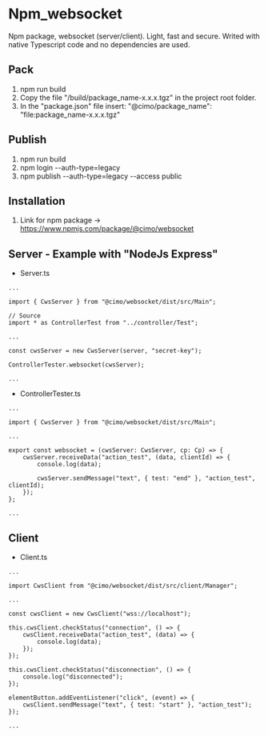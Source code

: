 # Npm_websocket

Npm package, websocket (server/client). Light, fast and secure.
Writed with native Typescript code and no dependencies are used.

## Pack

1. npm run build
2. Copy the file "/build/package_name-x.x.x.tgz" in the project root folder.
3. In the "package.json" file insert: "@cimo/package_name": "file:package_name-x.x.x.tgz"

## Publish

1. npm run build
2. npm login --auth-type=legacy
3. npm publish --auth-type=legacy --access public

## Installation

1. Link for npm package -> https://www.npmjs.com/package/@cimo/websocket

## Server - Example with "NodeJs Express"

-   Server.ts

```
...

import { CwsServer } from "@cimo/websocket/dist/src/Main";

// Source
import * as ControllerTest from "../controller/Test";

...

const cwsServer = new CwsServer(server, "secret-key");

ControllerTester.websocket(cwsServer);

...
```

-   ControllerTester.ts

```
...

import { CwsServer } from "@cimo/websocket/dist/src/Main";

...

export const websocket = (cwsServer: CwsServer, cp: Cp) => {
    cwsServer.receiveData("action_test", (data, clientId) => {
        console.log(data);

        cwsServer.sendMessage("text", { test: "end" }, "action_test", clientId);
    });
};

...
```

## Client

-   Client.ts

```
...

import CwsClient from "@cimo/websocket/dist/src/client/Manager";

...

const cwsClient = new CwsClient("wss://localhost");

this.cwsClient.checkStatus("connection", () => {
    cwsClient.receiveData("action_test", (data) => {
        console.log(data);
    });
});

this.cwsClient.checkStatus("disconnection", () => {
    console.log("disconnected");
});

elementButton.addEventListener("click", (event) => {
    cwsClient.sendMessage("text", { test: "start" }, "action_test");
});

...
```
